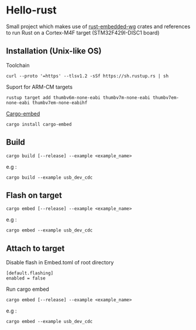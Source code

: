 # Hello-rust

Small project which makes use of [rust-embedded-wg](https://github.com/rust-embedded/wg) crates and references to run Rust on a Cortex-M4F target (STM32F429I-DISC1 board)

## Installation (Unix-like OS)
Toolchain
```
curl --proto '=https' --tlsv1.2 -sSf https://sh.rustup.rs | sh
```
Suport for ARM-CM targets
```
rustup target add thumbv6m-none-eabi thumbv7m-none-eabi thumbv7em-none-eabi thumbv7em-none-eabihf
```

[Cargo-embed](https://github.com/probe-rs/cargo-embed)
```
cargo install cargo-embed
```

## Build

```
cargo build [--release] --example <example_name>
```
e.g :
```
cargo build --example usb_dev_cdc
```
## Flash on target
```
cargo embed [--release] --example <example_name>
```
e.g :
```
cargo embed --example usb_dev_cdc
```

## Attach to target

Disable flash in Embed.toml of root directory

```
[default.flashing]
enabled = false
```
Run cargo embed
```
cargo embed [--release] --example <example_name>
```
e.g :
```
cargo embed --example usb_dev_cdc
```